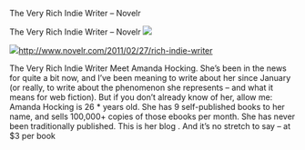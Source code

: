 The Very Rich Indie Writer – Novelr

The Very Rich Indie Writer – Novelr
![](../_resources/febd92504a00c9aad3abeb6445182f1a.png)

![](../_resources/d9c1a7f245dc3a8ed0820ca04208e779.png)http://www.novelr.com/2011/02/27/rich-indie-writer

The Very Rich Indie Writer Meet Amanda Hocking. She’s been in the news for quite a bit now, and I’ve been meaning to write about her since January (or really, to write about the phenomenon she represents – and what it means for web fiction). But if you don’t already know of her, allow me: Amanda Hocking is 26 * years old. She has 9 self-published books to her name, and sells 100,000+ copies of those ebooks per month. She has never been traditionally published. This is her blog . And it’s no stretch to say – at $3 per book